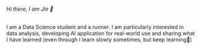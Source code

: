 ###### Hi there, I am Jin :wave:

I am a Data Science student and a runner.
I am particularly interested in data analysis, developing AI application for real-world use and sharing what I have learned (even through I learn slowly sometimes, but keep learning:star2:)